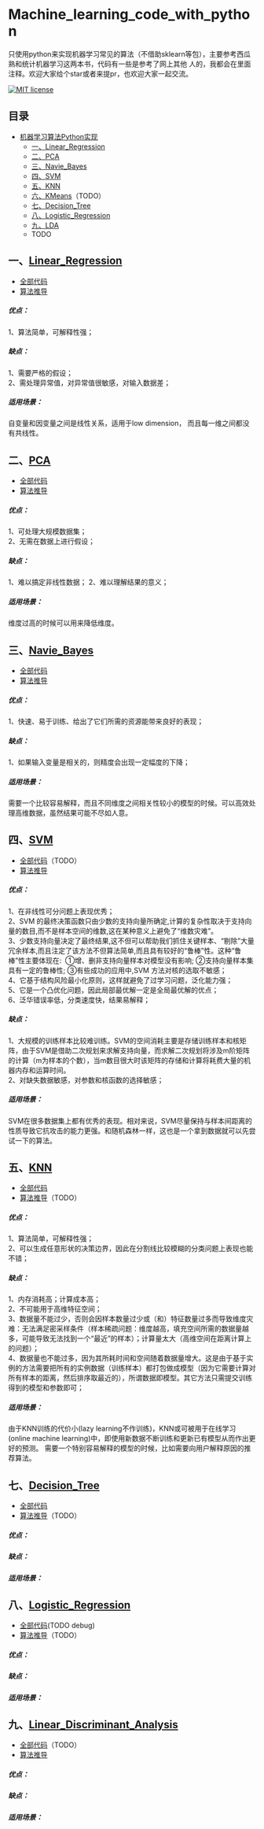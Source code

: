 # Machine_learning_code_with_python

只使用python来实现机器学习常见的算法（不借助sklearn等包），主要参考西瓜熟和统计机器学习这两本书，代码有一些是参考了网上其他
人的，我都会在里面注释。欢迎大家给个star或者来提pr，也欢迎大家一起交流。


[![MIT license](https://img.shields.io/dub/l/vibe-d.svg)](https://github.com/lawlite19/MachineLearning_Python/blob/master/LICENSE)


## 目录
* [机器学习算法Python实现](#机器学习算法python实现)
	* [一、Linear_Regression](#一Linear_Regression)
	* [二、PCA](#二PCA)
    * [三、Navie_Bayes](#三Navie_Bayes)
    * [四、SVM](#四SVM)
    * [五、KNN](#五KNN)
    * [六、KMeans](#六KMeans)（TODO）
    * [七、Decision_Tree](#七Decision_Tree)
    * [八、Logistic_Regression](#八Logistic_Regression)
    * [九、LDA](#九Linear_Discriminant_Analysis)
    * TODO
    

## 一、[Linear_Regression](/Linear_Regression)
- [全部代码](/Linear_Regression/linearRegression.ipynb)
- [算法推导](/Linear_Regression/README.md)  
##### 优点：
1、算法简单，可解释性强；  
     
##### 缺点：
1、需要严格的假设；  
2、需处理异常值，对异常值很敏感，对输入数据差；  

##### 适用场景：
自变量和因变量之间是线性关系，适用于low dimension， 而且每一维之间都没有共线性。


## 二、[PCA](/PCA)
- [全部代码](/PCA/PCA.ipynb)
- [算法推导](/PCA/README.md)
##### 优点：
1、可处理大规模数据集；  
2、无需在数据上进行假设；  

##### 缺点：
1、难以搞定非线性数据；
2、难以理解结果的意义；  

##### 适用场景：
维度过高的时候可以用来降低维度。  



## 三、[Navie_Bayes](/Navie_Bayes)
- [全部代码](/Navie_Bayes/navieBayes.ipynb)
- [算法推导](/Navie_Bayes/README.md)
##### 优点：
1、快速、易于训练、给出了它们所需的资源能带来良好的表现；

##### 缺点：
1、如果输入变量是相关的，则精度会出现一定幅度的下降；

##### 适用场景：
需要一个比较容易解释，而且不同维度之间相关性较小的模型的时候。可以高效处理高维数据，虽然结果可能不尽如人意。



## 四、[SVM](/SVM)
- [全部代码](/SVM/SVM.ipynb)（TODO）
- [算法推导](/SVM/README.md)
##### 优点：
1、在非线性可分问题上表现优秀；  
2、SVM 的最终决策函数只由少数的支持向量所确定,计算的复杂性取决于支持向量的数目,而不是样本空间的维数,这在某种意义上避免了“维数灾难”。  
3、少数支持向量决定了最终结果,这不但可以帮助我们抓住关键样本、“剔除”大量冗余样本,而且注定了该方法不但算法简单,而且具有较好的“鲁棒”性。这种“鲁棒”性主要体现在: 
①增、删非支持向量样本对模型没有影响; ②支持向量样本集具有一定的鲁棒性; ③有些成功的应用中,SVM 方法对核的选取不敏感；  
4、它基于结构风险最小化原则，这样就避免了过学习问题，泛化能力强；  
5、它是一个凸优化问题，因此局部最优解一定是全局最优解的优点；  
6、泛华错误率低，分类速度快，结果易解释；  

##### 缺点：
1、大规模的训练样本比较难训练。SVM的空间消耗主要是存储训练样本和核矩阵，由于SVM是借助二次规划来求解支持向量，而求解二次规划将涉及m阶矩阵的计算（m为样本的个数），当m数目很大时该矩阵的存储和计算将耗费大量的机器内存和运算时间。  
2、对缺失数据敏感，对参数和核函数的选择敏感；  

##### 适用场景：
SVM在很多数据集上都有优秀的表现。相对来说，SVM尽量保持与样本间距离的性质导致它抗攻击的能力更强。和随机森林一样，这也是一个拿到数据就可以先尝试一下的算法。



## 五、[KNN](/KNN)
- [全部代码](/KNN/KNN.ipynb)
- [算法推导](/KNN/README.md)（TODO）
##### 优点：
1、算法简单，可解释性强；  
2、可以生成任意形状的决策边界，因此在分割线比较模糊的分类问题上表现也能不错；
     
##### 缺点：
1、内存消耗高；计算成本高；  
2、不可能用于高维特征空间；  
3、数据量不能过少，否则会因样本数量过少或（和）特征数量过多而导致维度灾难：无法满足密采样条件（样本稀疏问题：维度越高，填充空间所需的数据量越多，可能导致无法找到一个“最近”的样本）；计算量太大（高维空间在距离计算上的问题）；  
4、数据量也不能过多，因为其所耗时间和空间随着数据量增大。这是由于基于实例的方法需要把所有的实例数据（训练样本）都打包做成模型（因为它需要计算对所有样本的距离，然后排序取最近的），所谓数据即模型。其它方法只需提交训练得到的模型和参数即可；  

##### 适用场景：
由于KNN训练的代价小(lazy learning不作训练)，KNN或可被用于在线学习(online machine learning)中，即使用新数据不断训练和更新已有模型从而作出更好的预测。
需要一个特别容易解释的模型的时候，比如需要向用户解释原因的推荐算法。


## 七、[Decision_Tree](/Decision_Tree)
- [全部代码](/Decision_Tree/decision_Tree.ipynb)
- [算法推导](/Decision_Tree/README.md)（TODO）
##### 优点：

     
##### 缺点：

##### 适用场景：



## 八、[Logistic_Regression](/Logistic_Regression)
- [全部代码](/Logistic_Regression/logisticRegression.ipynb)(TODO debug)
- [算法推导](/Logistic_Regression/README.md)（TODO）
##### 优点：

     
##### 缺点：

##### 适用场景：


## 九、[Linear_Discriminant_Analysis](/LDA)
- [全部代码](/LDA/LDA.ipynb)（TODO）
- [算法推导](/LDA/README.md)
##### 优点：

     
##### 缺点：

##### 适用场景：